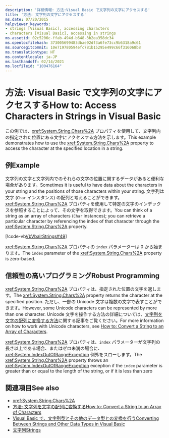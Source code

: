 ```yaml
---
description: '詳細情報: 方法:Visual Basic で文字列の文字にアクセスする'
title: '方法: 文字列の文字にアクセスする'
ms.date: 07/20/2015
helpviewer_keywords:
- strings [Visual Basic], accessing characters
- characters [Visual Basic], accessing in strings
ms.assetid: 02c5206c-ffab-494d-b648-3b2ea358dc34
ms.openlocfilehash: 373005699483dbae92df3a6fe73cc9b6318a9c61
ms.sourcegitcommit: 10e719780594efc781b15295e499c66f316068b8
ms.translationtype: HT
ms.contentlocale: ja-JP
ms.lasthandoff: 02/14/2021
ms.locfileid: "100476164"
---
```

# <a name="how-to-access-characters-in-strings-in-visual-basic"></a><span data-ttu-id="3ad03-103">方法: Visual Basic で文字列の文字にアクセスする</span><span class="sxs-lookup"><span data-stu-id="3ad03-103">How to: Access Characters in Strings in Visual Basic</span></span>

<span data-ttu-id="3ad03-104">この例では、<xref:System.String.Chars%2A> プロパティを使用して、文字列内の指定された位置にある文字にアクセスする方法を示します。</span><span class="sxs-lookup"><span data-stu-id="3ad03-104">This example demonstrates how to use the <xref:System.String.Chars%2A> property to access the character at the specified location in a string.</span></span>  
  
## <a name="example"></a><span data-ttu-id="3ad03-105">例</span><span class="sxs-lookup"><span data-stu-id="3ad03-105">Example</span></span>  

 <span data-ttu-id="3ad03-106">文字列の文字と文字列内でのそれらの文字の位置に関するデータがあると便利な場合があります。</span><span class="sxs-lookup"><span data-stu-id="3ad03-106">Sometimes it is useful to have data about the characters in your string and the positions of those characters within your string.</span></span> <span data-ttu-id="3ad03-107">文字列は文字 (`Char` インスタンス) の配列と考えることができます。<xref:System.String.Chars%2A> プロパティを使用して特定の文字のインデックスを参照することによって、その文字を取得できます。</span><span class="sxs-lookup"><span data-stu-id="3ad03-107">You can think of a string as an array of characters (`Char` instances); you can retrieve a particular character by referencing the index of that character through the <xref:System.String.Chars%2A> property.</span></span>  
  
 [!code-vb[VbVbalrStrings#49](~/samples/snippets/visualbasic/VS_Snippets_VBCSharp/VbVbalrStrings/VB/Class2.vb#49)]  
  
 <span data-ttu-id="3ad03-108"><xref:System.String.Chars%2A> プロパティの `index` パラメーターは 0 から始まります。</span><span class="sxs-lookup"><span data-stu-id="3ad03-108">The `index` parameter of the <xref:System.String.Chars%2A> property is zero-based.</span></span>  
  
## <a name="robust-programming"></a><span data-ttu-id="3ad03-109">信頼性の高いプログラミング</span><span class="sxs-lookup"><span data-stu-id="3ad03-109">Robust Programming</span></span>  

 <span data-ttu-id="3ad03-110"><xref:System.String.Chars%2A> プロパティは、指定された位置の文字を返します。</span><span class="sxs-lookup"><span data-stu-id="3ad03-110">The <xref:System.String.Chars%2A> property returns the character at the specified position.</span></span> <span data-ttu-id="3ad03-111">ただし、一部の Unicode 文字は複数の文字で表すことができます。</span><span class="sxs-lookup"><span data-stu-id="3ad03-111">However, some Unicode characters can be represented by more than one character.</span></span> <span data-ttu-id="3ad03-112">Unicode 文字を操作する方法の詳細については、[文字列を文字の配列に変換する方法](how-to-convert-a-string-to-an-array-of-characters.md)に関する記事をご覧ください。</span><span class="sxs-lookup"><span data-stu-id="3ad03-112">For more information on how to work with Unicode characters, see [How to: Convert a String to an Array of Characters](how-to-convert-a-string-to-an-array-of-characters.md).</span></span>  
  
 <span data-ttu-id="3ad03-113"><xref:System.String.Chars%2A> プロパティは、`index` パラメーターが文字列の長さ以上である場合、またはゼロ未満の場合に、<xref:System.IndexOutOfRangeException> 例外をスローします。</span><span class="sxs-lookup"><span data-stu-id="3ad03-113">The <xref:System.String.Chars%2A> property throws an <xref:System.IndexOutOfRangeException> exception if the `index` parameter is greater than or equal to the length of the string, or if it is less than zero</span></span>  
  
## <a name="see-also"></a><span data-ttu-id="3ad03-114">関連項目</span><span class="sxs-lookup"><span data-stu-id="3ad03-114">See also</span></span>

- <xref:System.String.Chars%2A>
- [<span data-ttu-id="3ad03-115">方法: 文字列を文字の配列に変換する</span><span class="sxs-lookup"><span data-stu-id="3ad03-115">How to: Convert a String to an Array of Characters</span></span>](how-to-convert-a-string-to-an-array-of-characters.md)
- [<span data-ttu-id="3ad03-116">Visual Basic で、文字列型とその他のデータ型との変換を行う</span><span class="sxs-lookup"><span data-stu-id="3ad03-116">Converting Between Strings and Other Data Types in Visual Basic</span></span>](converting-between-strings-and-other-data-types.md)
- [<span data-ttu-id="3ad03-117">文字列</span><span class="sxs-lookup"><span data-stu-id="3ad03-117">Strings</span></span>](index.md)
